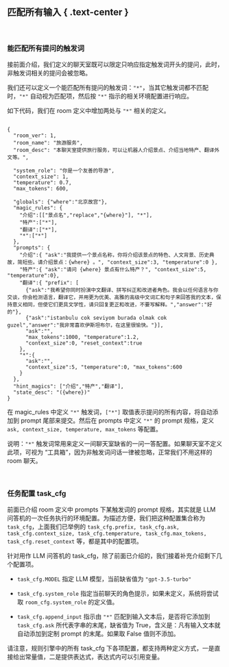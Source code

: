 匹配所有输入 { .text-center }
----------

&nbsp;

### 能匹配所有提问的触发词

接前面介绍，我们定义的聊天室既可以限定只响应指定触发词开头的提问，此时，非触发词相关的提问会被忽略。

我们还可以定义一个能匹配所有提问的触发词：`"*"`，当其它触发词都不匹配时，`"*"` 自动视为匹配项，然后按 `"*"` 指示的相关环境配置进行响应。

如下代码，我们在 room 定义中增加两处与 `"*"` 相关的定义。

<pre><code class="tmy-room">
{
  "room_ver": 1,
  "room_name": "旅游服务",
  "room_desc": "本聊天室提供旅行服务，可以让机器人介绍景点、介绍当地特产、翻译外文等。",
  
  "system_role": "你是一个友善的导游",
  "context_size": 1,
  "temperature": 0.7,
  "max_tokens": 600,
  
  "globals": {"where":"北京故宫"},
  "magic_rules": {
    "介绍":[["景点名","replace","{where}"], "*"],
    "特产":["*"],
    "翻译":["*"],
    "*":["*"]
  },
  "prompts": {
    "介绍":{ "ask":"我提供一个景点名称，你将介绍该景点的特色、人文背景、历史典故，简短些。请介绍景点：{where} 。", "context_size":3, "temperature":0 },
    "特产":{ "ask":"请问 {where} 景点有什么特产？", "context_size":5, "temperature":0},
    "翻译":{ "prefix": [
      {"ask":"我希望你同时扮演中文翻译、拼写纠正和改进者角色。我会以任何语言与你交谈，你会检测语言，翻译它，并用更为优美、高雅的高级中文词汇和句子来回答我的文本，保持意义相同，但使它们更具文学性，请只回复更正和改进，不要写解释。","answer":"好的"}, 
      {"ask":"istanbulu cok seviyom burada olmak cok guzel","answer":"我非常喜欢伊斯坦布尔，在这里很愉快。"}],
      "ask":"",
      "max_tokens":1000, "temperature":1.2,
      "context_size":0, "reset_context":true
    },
    "*":{
      "ask":"",
      "context_size":5, "temperature":0, "max_tokens":600
    }
  },
  "hint_magics": ["介绍","特产","翻译"],
  "state_desc": "({where})"
}
</code></pre>

在 magic_rules 中定义 `"*"` 触发词，`["*"]` 取值表示提问的所有内容，将自动添加到 prompt 尾部来提交。然后在 prompts 中定义 `"*"` 的 prompt 规格，定义 `ask, context_size, temperature, max_tokens` 等配置。

说明：`"*"` 触发词常用来定义一间聊天室缺省的一问一答配置。如果聊天室不定义此项，可视为 “工具箱”，因为非触发词问话一律被忽略，正常我们不用这样的 room 聊天。

&nbsp;

### 任务配置 task_cfg

前面已介绍 room 定义中 prompts 下某触发词的 prompt 规格，其实就是 LLM 问答机的一次任务执行的环境配置。为描述方便，我们把这种配置集合称为 `task_cfg`，上面我们已举例的 `task_cfg.prefix, task_cfg.ask, task_cfg.context_size, task_cfg.temperature, task_cfg.max_tokens, task_cfg.reset_context` 等，都是其中的配置项。

针对用作 LLM 问答机的 task_cfg，除了前面已介绍的，我们接着补充介绍剩下几个配置项。

- `task_cfg.MODEL` 指定 LLM 模型，当前缺省值为 `"gpt-3.5-turbo"`

- `task_cfg.system_role` 指定当前聊天的角色提示，如果未定义，系统将尝试取 `room_cfg.system_role` 的定义值。

- `task_cfg.append_input` 指示由 `"*"` 匹配到输入文本后，是否将它添加到 `task_cfg.ask` 所代表字串的末尾，缺省值为 True，含义是：凡有输入文本就自动添加到定制 prompt 的末尾。如果取 False 值则不添加。

请注意，规则引擎中的所有 task_cfg 下各项配置，都支持两种定义方式，一是直接给出常量值，二是提供表达式，表达式内可以引用变量。
